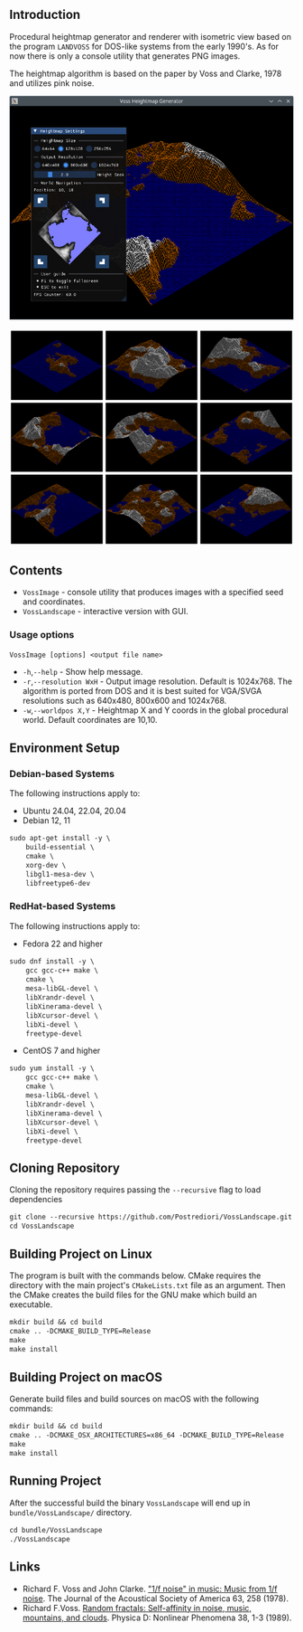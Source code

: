 ## Introduction

Procedural heightmap generator and renderer with isometric view
based on the program `LANDVOSS` for DOS-like systems from the early 1990's.
As for now there is only a console utility that generates PNG images.

The heightmap algorithm is based on the paper by Voss and Clarke, 1978 and
utilizes pink noise.

![Screenshot of landscape generated by Voss pink noise](images/vosslandscape.png)

![Montage of generated images](images/montage.png)

## Contents

* `VossImage` - console utility that produces images with a specified seed and coordinates.
* `VossLandscape` - interactive version with GUI.

### Usage options

```
VossImage [options] <output file name>
```

* `-h`,`--help` - Show help message.
* `-r`,`--resolution WxH` - Output image resolution. Default is 1024x768. The algorithm is ported from DOS and it is best suited for VGA/SVGA resolutions such as 640x480, 800x600 and 1024x768.
* `-w`,`--worldpos X,Y` - Heightmap X and Y coords in the global procedural world. Default coordinates are 10,10.

## Environment Setup

### Debian-based Systems

The following instructions apply to:

* Ubuntu 24.04, 22.04, 20.04
* Debian 12, 11

```
sudo apt-get install -y \
    build-essential \
    cmake \
    xorg-dev \
    libgl1-mesa-dev \
    libfreetype6-dev
```

### RedHat-based Systems

The following instructions apply to:

* Fedora 22 and higher

```
sudo dnf install -y \
    gcc gcc-c++ make \
    cmake \
    mesa-libGL-devel \
    libXrandr-devel \
    libXinerama-devel \
    libXcursor-devel \
    libXi-devel \
    freetype-devel
```

* CentOS 7 and higher

```
sudo yum install -y \
    gcc gcc-c++ make \
    cmake \
    mesa-libGL-devel \
    libXrandr-devel \
    libXinerama-devel \
    libXcursor-devel \
    libXi-devel \
    freetype-devel
```

## Cloning Repository

Cloning the repository requires passing the `--recursive` flag to load dependencies

```
git clone --recursive https://github.com/Postrediori/VossLandscape.git
cd VossLandscape
```

## Building Project on Linux

The program is built with the commands below. CMake requires the directory 
with the main project's `CMakeLists.txt` file as an argument. Then the CMake 
creates the build files for the GNU make which build an executable.

```
mkdir build && cd build
cmake .. -DCMAKE_BUILD_TYPE=Release
make
make install
```

## Building Project on macOS

Generate build files and build sources on macOS with the following commands:

```
mkdir build && cd build
cmake .. -DCMAKE_OSX_ARCHITECTURES=x86_64 -DCMAKE_BUILD_TYPE=Release
make
make install
```

## Running Project

After the successful build the binary `VossLandscape` will end up in `bundle/VossLandscape/` directory.

```
cd bundle/VossLandscape
./VossLandscape
```

## Links

* Richard F. Voss and John Clarke. ["1/f noise" in music: Music from 1/f noise](https://asa.scitation.org/doi/abs/10.1121/1.381721). The Journal of the Acoustical Society of America 63, 258 (1978).
* Richard F.Voss. [Random fractals: Self-affinity in noise, music, mountains, and clouds](https://doi.org/10.1016/0167-2789(89)90220-0). Physica D: Nonlinear Phenomena 38, 1-3 (1989).
